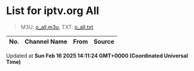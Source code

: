 # List for **iptv.org All**

> M3U: [o_all.m3u](/o_all.m3u), TXT: [o_all.txt](/txt/o_all.txt)

| No. | Channel Name | From | Source |
| --- | ------------ | ---- | ------ |


Updated at **Sun Feb 16 2025 14:11:24 GMT+0000 (Coordinated Universal Time)**
